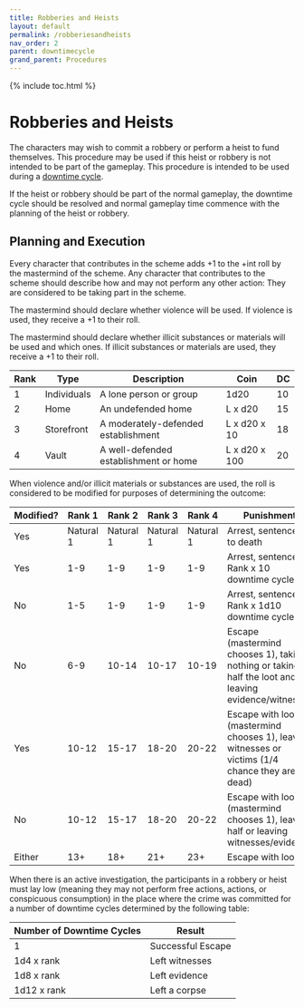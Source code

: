 ```yaml
---
title: Robberies and Heists
layout: default
permalink: /robberiesandheists
nav_order: 2
parent: downtimecycle
grand_parent: Procedures
---
```

{% include toc.html %}



# Robberies and Heists

The characters may wish to commit a robbery or perform a heist to fund themselves. This procedure may be used if this heist or robbery is not intended to be part of the gameplay. This procedure is intended to be used during a [downtime cycle](downtimecycle). 

If the heist or robbery should be part of the normal gameplay, the downtime cycle should be resolved and normal gameplay time commence with the planning of the heist or robbery. 

## Planning and Execution

Every character that contributes in the scheme adds +1 to the +int roll by the mastermind of the scheme. Any character that contributes to the scheme should describe how and may not perform any other action: They are considered to be taking part in the scheme. 

The mastermind should declare whether violence will be used. If violence is used, they receive a +1 to their roll.

The mastermind should declare whether illicit substances or materials will be used and which ones. If illicit substances or materials are used, they receive a +1 to their roll.

| Rank | Type        | Description                           | Coin          | DC  |
| ---- | ----------- | ------------------------------------- | ------------- | --- |
| 1    | Individuals | A lone person or group                | 1d20          | 10  |
| 2    | Home        | An undefended home                    | L x d20       | 15  |
| 3    | Storefront  | A moderately-defended establishment   | L x d20 x 10  | 18  |
| 4    | Vault       | A well-defended establishment or home | L x d20 x 100 | 20  |

When violence and/or illicit materials or substances are used, the roll is considered to be modified for purposes of determining the outcome:

| Modified? | Rank 1    | Rank 2    | Rank 3    | Rank 4    | Punishment                                                                                           |
| --------- | --------- | --------- | --------- | --------- | ---------------------------------------------------------------------------------------------------- |
| Yes       | Natural 1 | Natural 1 | Natural 1 | Natural 1 | Arrest, sentenced to death                                                                           |
| Yes       | 1-9       | 1-9       | 1-9       | 1-9       | Arrest, sentenced Rank x 10 downtime cycles                                                          |
| No        | 1-5       | 1-9       | 1-9       | 1-9       | Arrest, sentenced Rank x 1d10 downtime cycles                                                        |
| No        | 6-9       | 10-14     | 10-17     | 10-19     | Escape (mastermind chooses 1), taking nothing or taking half the loot and leaving evidence/witnesses |
| Yes       | 10-12     | 15-17     | 18-20     | 20-22     | Escape with loot (mastermind chooses 1), leaving witnesses or victims (1/4 chance they are dead)     |
| No        | 10-12     | 15-17     | 18-20     | 20-22     | Escape with loot (mastermind chooses 1), leaving half or leaving witnesses/evidence                  |
| Either    | 13+       | 18+       | 21+       | 23+       | Escape with loot                                                                                     |

When there is an active investigation, the participants in a robbery or heist must lay low (meaning they may not perform free actions, actions, or conspicuous consumption) in the place where the crime was committed for a number of downtime cycles determined by the following table: 

| Number of Downtime Cycles | Result            |
| ------------------------- | ----------------- |
| 1                         | Successful Escape |
| 1d4 x rank                | Left witnesses    |
| 1d8 x rank                | Left evidence     |
| 1d12 x rank               | Left a corpse     |

